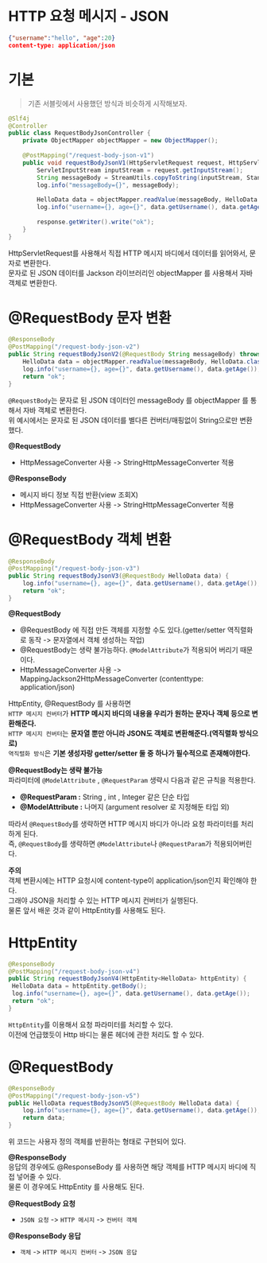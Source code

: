 HTTP 요청 메시지 - JSON 
========================   
```json
{"username":"hello", "age":20}
content-type: application/json
```

# 기본 
> 기존 서블릿에서 사용했던 방식과 비슷하게 시작해보자.

```java
@Slf4j
@Controller
public class RequestBodyJsonController {
    private ObjectMapper objectMapper = new ObjectMapper();
    
    @PostMapping("/request-body-json-v1")
    public void requestBodyJsonV1(HttpServletRequest request, HttpServletResponse response) throws IOException {
        ServletInputStream inputStream = request.getInputStream();
        String messageBody = StreamUtils.copyToString(inputStream, StandardCharsets.UTF_8);
        log.info("messageBody={}", messageBody);
        
        HelloData data = objectMapper.readValue(messageBody, HelloData.class);
        log.info("username={}, age={}", data.getUsername(), data.getAge());
        
        response.getWriter().write("ok");
    }
}
```
HttpServletRequest를 사용해서 직접 HTTP 메시지 바디에서 데이터를 읽어와서, 문자로 변환한다.    
문자로 된 JSON 데이터를 Jackson 라이브러리인 objectMapper 를 사용해서 자바 객체로 변환한다.

# @RequestBody 문자 변환
```java
@ResponseBody
@PostMapping("/request-body-json-v2")
public String requestBodyJsonV2(@RequestBody String messageBody) throws IOException {
    HelloData data = objectMapper.readValue(messageBody, HelloData.class);
    log.info("username={}, age={}", data.getUsername(), data.getAge());
    return "ok";
}
```
`@RequestBody`는 문자로 된 JSON 데이터인 messageBody 를 objectMapper 를 통해서 자바 객체로 변환한다.    
위 예시에서는 문자로 된 JSON 데이터를 별다른 컨버터/매핑없이 String으로만 변환했다.          
      
**@RequestBody**     
* HttpMessageConverter 사용 -> StringHttpMessageConverter 적용     
      
**@ResponseBody**
* 메시지 바디 정보 직접 반환(view 조회X)    
* HttpMessageConverter 사용 -> StringHttpMessageConverter 적용    
       
# @RequestBody 객체 변환
```java
@ResponseBody
@PostMapping("/request-body-json-v3")
public String requestBodyJsonV3(@RequestBody HelloData data) {
    log.info("username={}, age={}", data.getUsername(), data.getAge());
    return "ok";
}
```
  
**@RequestBody**           
* @RequestBody 에 직접 만든 객체를 지정할 수도 있다.(getter/setter 역직렬화로 동작 -> 문자열에서 객체 생성하는 작업)               
* @RequestBody는 생략 불가능하다. `@ModelAttribute`가 적용되어 버리기 때문이다.           
* HttpMessageConverter 사용 -> MappingJackson2HttpMessageConverter (contenttype: application/json)        
   
HttpEntity, @RequestBody 를 사용하면      
`HTTP 메시지 컨버터`가 **HTTP 메시지 바디의 내용을 우리가 원하는 문자나 객체 등으로 변환해준다.**        
`HTTP 메시지 컨버터`는 **문자열 뿐만 아니라 JSON도 객체로 변환해준다.(역직렬화 방식으로)**        
`역직렬화 방식`은 **기본 생성자랑 getter/setter 둘 중 하나가 필수적으로 존재해야한다.**      
     
**@RequestBody는 생략 불가능**             
파라미터에 `@ModelAttribute` , `@RequestParam` 생략시 다음과 같은 규칙을 적용한다.     
     
* **@RequestParam :** String , int , Integer 같은 단순 타입   
* **@ModelAttribute :** 나머지 (argument resolver 로 지정해둔 타입 외)    
    
따라서 `@RequestBody`를 생략하면 HTTP 메시지 바디가 아니라 요청 파라미터를 처리하게 된다.       
즉, `@RequestBody`를 생략하면 `@ModelAttribute`나 `@RequestParam`가 적용되어버린다.        
       
**주의**   
객체 변환시에는 HTTP 요청시에 content-type이 application/json인지 확인해야 한다.     
그래야 JSON을 처리할 수 있는 HTTP 메시지 컨버터가 실행된다.            
물론 앞서 배운 것과 같이 HttpEntity를 사용해도 된다.            
  
# HttpEntity
```java
@ResponseBody
@PostMapping("/request-body-json-v4")
public String requestBodyJsonV4(HttpEntity<HelloData> httpEntity) {
 HelloData data = httpEntity.getBody();
 log.info("username={}, age={}", data.getUsername(), data.getAge());
 return "ok";
}
```   
`HttpEntity`를 이용해서 요청 파라미터를 처리할 수 있다.        
이전에 언급했듯이 Http 바디는 물론 헤더에 관한 처리도 할 수 있다.      
   
# @RequestBody  
```java
@ResponseBody
@PostMapping("/request-body-json-v5")
public HelloData requestBodyJsonV5(@RequestBody HelloData data) {
    log.info("username={}, age={}", data.getUsername(), data.getAge());
    return data;
}
```      
위 코드는 사용자 정의 객체를 반환하는 형태로 구현되어 있다.    
     
**@ResponseBody**     
응답의 경우에도 @ResponseBody 를 사용하면 해당 객체를 HTTP 메시지 바디에 직접 넣어줄 수 있다.    
물론 이 경우에도 HttpEntity 를 사용해도 된다.   
   
**@RequestBody 요청**
* `JSON 요청` -> `HTTP 메시지` -> `컨버터 객체`
    
**@ResponseBody 응답**
* `객체` -> `HTTP 메시지 컨버터` -> `JSON 응답`
 

